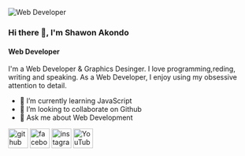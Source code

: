 ![Web Developer](https://scontent.fdac23-1.fna.fbcdn.net/v/t39.30808-6/436379613_1817844042059318_657538351879279139_n.jpg?stp=dst-jpg_s2048x2048&_nc_cat=111&ccb=1-7&_nc_sid=5f2048&_nc_eui2=AeG3lxlaJ5d036wdigUQ2NND1LVZXplDErnUtVlemUMSuYNcVjyPQcH_co8GZJXjnipWHTb6baDH4Oa07qqyzNNV&_nc_ohc=COhNMXIo-asQ7kNvgEgQTQm&_nc_ht=scontent.fdac23-1.fna&oh=00_AYDPlAw0fwV0arpDNPvP7cctqNI1C4hkQxLZwz-GdZC_Kw&oe=664D26EA)
### Hi there 👋, I'm Shawon Akondo
#### Web Developer

I'm a Web Developer & Graphics Desinger. I love programming,reding, writing and speaking.
As a Web Developer, I enjoy using my obsessive attention to detail.

- 🌱 I’m currently learning JavaScript 
- 👯 I’m looking to collaborate on Github 
- 💬 Ask me about Web Development 


[<img src='https://cdn.jsdelivr.net/npm/simple-icons@3.0.1/icons/github.svg' alt='github' height='40'>](https://github.com/https://github.com/mdshawon4242)  [<img src='https://cdn.jsdelivr.net/npm/simple-icons@3.0.1/icons/facebook.svg' alt='facebook' height='40'>](https://www.facebook.com/20Shawon)  [<img src='https://cdn.jsdelivr.net/npm/simple-icons@3.0.1/icons/instagram.svg' alt='instagram' height='40'>](https://www.instagram.com/20shawon/)  [<img src='https://cdn.jsdelivr.net/npm/simple-icons@3.0.1/icons/youtube.svg' alt='YouTube' height='40'>](https://www.youtube.com/channel/@shawonakondo3519)  

